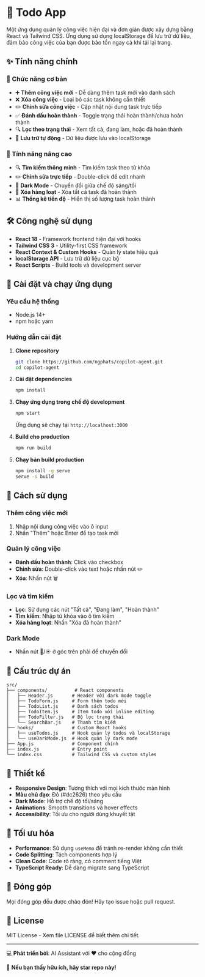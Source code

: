# 📝 Todo App

Một ứng dụng quản lý công việc hiện đại và đơn giản được xây dựng bằng React và Tailwind CSS. Ứng dụng sử dụng localStorage để lưu trữ dữ liệu, đảm bảo công việc của bạn được bảo tồn ngay cả khi tải lại trang.

## ✨ Tính năng chính

### 🔧 Chức năng cơ bản
- ➕ **Thêm công việc mới** - Dễ dàng thêm task mới vào danh sách
- ❌ **Xóa công việc** - Loại bỏ các task không cần thiết
- ✏️ **Chỉnh sửa công việc** - Cập nhật nội dung task trực tiếp
- ✅ **Đánh dấu hoàn thành** - Toggle trạng thái hoàn thành/chưa hoàn thành
- 🔍 **Lọc theo trạng thái** - Xem tất cả, đang làm, hoặc đã hoàn thành
- 💾 **Lưu trữ tự động** - Dữ liệu được lưu vào localStorage

### 🎁 Tính năng nâng cao
- 🔍 **Tìm kiếm thông minh** - Tìm kiếm task theo từ khóa
- ✏️ **Chỉnh sửa trực tiếp** - Double-click để edit nhanh
- 🌙 **Dark Mode** - Chuyển đổi giữa chế độ sáng/tối
- 🧹 **Xóa hàng loạt** - Xóa tất cả task đã hoàn thành
- 📊 **Thống kê tiến độ** - Hiển thị số lượng task hoàn thành

## 🛠️ Công nghệ sử dụng

- **React 18** - Framework frontend hiện đại với hooks
- **Tailwind CSS 3** - Utility-first CSS framework
- **React Context & Custom Hooks** - Quản lý state hiệu quả
- **localStorage API** - Lưu trữ dữ liệu cục bộ
- **React Scripts** - Build tools và development server

## 🚀 Cài đặt và chạy ứng dụng

### Yêu cầu hệ thống
- Node.js 14+ 
- npm hoặc yarn

### Hướng dẫn cài đặt

1. **Clone repository**
   ```bash
   git clone https://github.com/ngphats/copilot-agent.git
   cd copilot-agent
   ```

2. **Cài đặt dependencies**
   ```bash
   npm install
   ```

3. **Chạy ứng dụng trong chế độ development**
   ```bash
   npm start
   ```
   
   Ứng dụng sẽ chạy tại `http://localhost:3000`

4. **Build cho production**
   ```bash
   npm run build
   ```

5. **Chạy bản build production**
   ```bash
   npm install -g serve
   serve -s build
   ```

## 🎯 Cách sử dụng

### Thêm công việc mới
1. Nhập nội dung công việc vào ô input
2. Nhấn "Thêm" hoặc Enter để tạo task mới

### Quản lý công việc
- **Đánh dấu hoàn thành**: Click vào checkbox
- **Chỉnh sửa**: Double-click vào text hoặc nhấn nút ✏️
- **Xóa**: Nhấn nút 🗑️

### Lọc và tìm kiếm
- **Lọc**: Sử dụng các nút "Tất cả", "Đang làm", "Hoàn thành"
- **Tìm kiếm**: Nhập từ khóa vào ô tìm kiếm
- **Xóa hàng loạt**: Nhấn "Xóa đã hoàn thành"

### Dark Mode
- Nhấn nút 🌙/☀️ ở góc trên phải để chuyển đổi

## 📁 Cấu trúc dự án

```
src/
├── components/          # React components
│   ├── Header.js       # Header với dark mode toggle
│   ├── TodoForm.js     # Form thêm todo mới
│   ├── TodoList.js     # Danh sách todos
│   ├── TodoItem.js     # Item todo với inline editing
│   ├── TodoFilter.js   # Bộ lọc trạng thái
│   └── SearchBar.js    # Thanh tìm kiếm
├── hooks/              # Custom React hooks
│   ├── useTodos.js     # Hook quản lý todos và localStorage
│   └── useDarkMode.js  # Hook quản lý dark mode
├── App.js              # Component chính
├── index.js            # Entry point
└── index.css           # Tailwind CSS và custom styles
```

## 🎨 Thiết kế

- **Responsive Design**: Tương thích với mọi kích thước màn hình
- **Màu chủ đạo**: Đỏ (#dc2626) theo yêu cầu
- **Dark Mode**: Hỗ trợ chế độ tối/sáng
- **Animations**: Smooth transitions và hover effects
- **Accessibility**: Tối ưu cho người dùng khuyết tật

## 🔧 Tối ưu hóa

- **Performance**: Sử dụng `useMemo` để tránh re-render không cần thiết
- **Code Splitting**: Tách components hợp lý
- **Clean Code**: Code rõ ràng, có comment tiếng Việt
- **TypeScript Ready**: Dễ dàng migrate sang TypeScript

## 🤝 Đóng góp

Mọi đóng góp đều được chào đón! Hãy tạo issue hoặc pull request.

## 📄 License

MIT License - Xem file LICENSE để biết thêm chi tiết.

---

💻 **Phát triển bởi**: AI Assistant với ❤️ cho cộng đồng

🌟 **Nếu bạn thấy hữu ích, hãy star repo này!**
